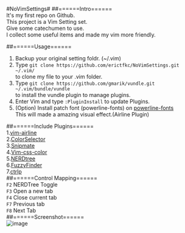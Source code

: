 #NoVimSettings#
##======Intro======  
It's my first repo on Github.  
This project is a Vim Setting set.  
Give some catechumen to use.  
I collect some useful items and made my vim more friendly.  

##======Usage======  
1. Backup your original setting foldr. (~/.vim)  
2. Type `git clone https://github.com/erictfkc/NoVimSettings.git ~/.vim/`  
to clone my file to your .vim folder.  
3. Type `git clone https://github.com/gmarik/vundle.git ~/.vim/bundle/vundle`  
to install the vundle plugin to manage plugins.  
4. Enter Vim and type `:PluginInstall` to update Plugins.
5. (Option) Install patch font (powerline-fonts) on [powerline-fonts](https://github.com/Lokaltog/powerline-fonts)    
This will made a amazing visual effect.(Airline Plugin)  
  
##======Include Plugins======  
1.[vim-airline](https://github.com/bling/vim-airline)  
2.[ColorSelector](https://github.com/c9s/colorselector.vim)  
3.[Snipmate](https://github.com/msanders/snipmate.vim)  
4.[Vim-css-color](https://github.com/skammer/vim-css-color)  
5.[NERDtree](https://github.com/scrooloose/nerdtree)  
6.[FuzzyFinder](https://github.com/vim-scripts/FuzzyFinder)  
7.[ctrlp](https://github.com/kien/ctrlp.vim)  
##======Control Mapping======  
`F2` NERDTree Toggle  
`F3` Open a new tab  
`F4` Close current tab  
`F7` Previous tab  
`F8` Next Tab  
##======Screenshot======  
![image](http://i.imgur.com/uNWwxqu.png)  
